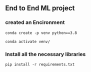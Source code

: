 ## End to End ML project

### created an Encironment
```
conda create -p venv python==3.8

conda activate venv/

```
### Install all the necessary libraries
```
pip install -r requirements.txt
```